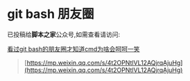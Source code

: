 # git bash 朋友圈

已投稿给**脚本之家**公众号,如需查看请访问: 

[看过git bash的朋友圈才知道cmd为啥会呵呵一笑](https://mp.weixin.qq.com/s/4t2OPNtlVL12AQjrqAjuHg)

> [https://mp.weixin.qq.com/s/4t2OPNtlVL12AQjrqAjuHg](https://mp.weixin.qq.com/s/4t2OPNtlVL12AQjrqAjuHg)